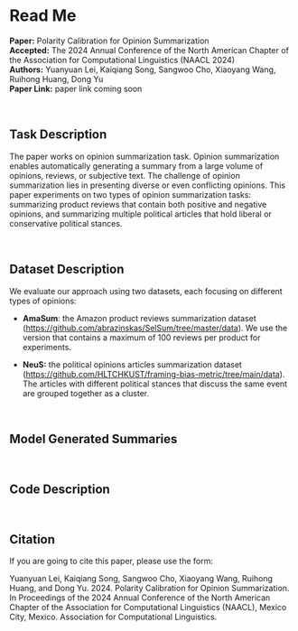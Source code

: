# Read Me

**Paper:** Polarity Calibration for Opinion Summarization<br/>
**Accepted:** The 2024 Annual Conference of the North American Chapter of the Association for Computational Linguistics (NAACL 2024)<br/>
**Authors:** Yuanyuan Lei, Kaiqiang Song, Sangwoo Cho, Xiaoyang Wang, Ruihong Huang, Dong Yu<br/>
**Paper Link:** paper link coming soon


<br/>

## Task Description

The paper works on opinion summarization task. Opinion summarization enables automatically generating a summary from a large volume of opinions, reviews, or subjective text. The challenge of opinion summarization lies in presenting diverse or even conflicting opinions. This paper experiments on two types of opinion summarization tasks: summarizing product reviews that contain both positive and negative opinions, and summarizing multiple political articles that hold liberal or conservative political stances.


<br/>

## Dataset Description

We evaluate our approach using two datasets, each focusing on different types of opinions:

* **AmaSum**: the Amazon product reviews summarization dataset (https://github.com/abrazinskas/SelSum/tree/master/data). We use the version that contains a maximum of 100 reviews per product for experiments.

* **NeuS:** the political opinions articles summarization dataset (https://github.com/HLTCHKUST/framing-bias-metric/tree/main/data). The articles with different political stances that discuss the same event are grouped together as a cluster.




<br/>

## Model Generated Summaries





<br/>

## Code Description



<br/>


## Citation

If you are going to cite this paper, please use the form:

Yuanyuan Lei, Kaiqiang Song, Sangwoo Cho, Xiaoyang Wang, Ruihong Huang, and Dong Yu. 2024. Polarity Calibration for Opinion Summarization. In Proceedings of the 2024 Annual Conference of the North American Chapter of the Association for Computational Linguistics (NAACL), Mexico City, Mexico. Association for Computational Linguistics.


```bibtex


```








